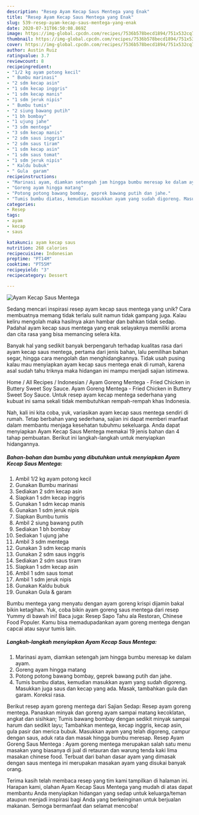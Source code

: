 ```yaml
---
description: "Resep Ayam Kecap Saus Mentega yang Enak"
title: "Resep Ayam Kecap Saus Mentega yang Enak"
slug: 539-resep-ayam-kecap-saus-mentega-yang-enak
date: 2020-07-31T06:50:08.869Z
image: https://img-global.cpcdn.com/recipes/7536b578becd1894/751x532cq70/ayam-kecap-saus-mentega-foto-resep-utama.jpg
thumbnail: https://img-global.cpcdn.com/recipes/7536b578becd1894/751x532cq70/ayam-kecap-saus-mentega-foto-resep-utama.jpg
cover: https://img-global.cpcdn.com/recipes/7536b578becd1894/751x532cq70/ayam-kecap-saus-mentega-foto-resep-utama.jpg
author: Austin Ruiz
ratingvalue: 3.7
reviewcount: 8
recipeingredient:
- "1/2 kg ayam potong kecil"
- " Bumbu marinasi"
- "2 sdm kecap asin"
- "1 sdm kecap inggris"
- "1 sdm kecap manis"
- "1 sdm jeruk nipis"
- " Bumbu tumis"
- "2 siung bawang putih"
- "1 bh bombay"
- "1 ujung jahe"
- "3 sdm mentega"
- "3 sdm kecap manis"
- "2 sdm saus inggris"
- "2 sdm saus tiram"
- "1 sdm kecap asin"
- "1 sdm saus tomat"
- "1 sdm jeruk nipis"
- " Kaldu bubuk"
- " Gula  garam"
recipeinstructions:
- "Marinasi ayam, diamkan setengah jam hingga bumbu meresap ke dalam ayam."
- "Goreng ayam hingga matang"
- "Potong potong bawang bombay, geprek bawang putih dan jahe."
- "Tumis bumbu diatas, kemudian masukkan ayam yang sudah digoreng. Masukkan juga saus dan kecap yang ada. Masak, tambahkan gula dan garam. Koreksi rasa."
categories:
- Resep
tags:
- ayam
- kecap
- saus

katakunci: ayam kecap saus 
nutrition: 268 calories
recipecuisine: Indonesian
preptime: "PT14M"
cooktime: "PT55M"
recipeyield: "3"
recipecategory: Dessert

---
```



![Ayam Kecap Saus Mentega](https://img-global.cpcdn.com/recipes/7536b578becd1894/751x532cq70/ayam-kecap-saus-mentega-foto-resep-utama.jpg)

Sedang mencari inspirasi resep ayam kecap saus mentega yang unik? Cara membuatnya memang tidak terlalu sulit namun tidak gampang juga. Kalau keliru mengolah maka hasilnya akan hambar dan bahkan tidak sedap. Padahal ayam kecap saus mentega yang enak selayaknya memiliki aroma dan cita rasa yang bisa memancing selera kita.

Banyak hal yang sedikit banyak berpengaruh terhadap kualitas rasa dari ayam kecap saus mentega, pertama dari jenis bahan, lalu pemilihan bahan segar, hingga cara mengolah dan menghidangkannya. Tidak usah pusing kalau mau menyiapkan ayam kecap saus mentega enak di rumah, karena asal sudah tahu triknya maka hidangan ini mampu menjadi sajian istimewa.

Home / All Recipes / Indonesian / Ayam Goreng Mentega - Fried Chicken in Buttery Sweet Soy Sauce. Ayam Goreng Mentega - Fried Chicken in Buttery Sweet Soy Sauce. Untuk resep ayam kecap mentega sederhana yang kubuat ini sama sekali tidak membutuhkan rempah-rempah khas Indonesia.


Nah, kali ini kita coba, yuk, variasikan ayam kecap saus mentega sendiri di rumah. Tetap berbahan yang sederhana, sajian ini dapat memberi manfaat dalam membantu menjaga kesehatan tubuhmu sekeluarga. Anda dapat menyiapkan Ayam Kecap Saus Mentega memakai 19 jenis bahan dan 4 tahap pembuatan. Berikut ini langkah-langkah untuk menyiapkan hidangannya.

<!--inarticleads1-->

##### Bahan-bahan dan bumbu yang dibutuhkan untuk menyiapkan Ayam Kecap Saus Mentega:

1. Ambil 1/2 kg ayam potong kecil
1. Gunakan  Bumbu marinasi
1. Sediakan 2 sdm kecap asin
1. Siapkan 1 sdm kecap inggris
1. Gunakan 1 sdm kecap manis
1. Gunakan 1 sdm jeruk nipis
1. Siapkan  Bumbu tumis
1. Ambil 2 siung bawang putih
1. Sediakan 1 bh bombay
1. Sediakan 1 ujung jahe
1. Ambil 3 sdm mentega
1. Gunakan 3 sdm kecap manis
1. Gunakan 2 sdm saus inggris
1. Sediakan 2 sdm saus tiram
1. Siapkan 1 sdm kecap asin
1. Ambil 1 sdm saus tomat
1. Ambil 1 sdm jeruk nipis
1. Gunakan  Kaldu bubuk
1. Gunakan  Gula &amp; garam


Bumbu mentega yang menyatu dengan ayam goreng krispi dijamin bakal bikin ketagihan. Yuk, coba bikin ayam goreng saus mentega dari resep Yummy di bawah ini! Baca juga: Resep Sapo Tahu ala Restoran, Chinese Food Populer. Kamu bisa memadupadankan ayam goreng mentega dengan capcai atau sayur tumis lain. 

<!--inarticleads2-->

##### Langkah-langkah menyiapkan Ayam Kecap Saus Mentega:

1. Marinasi ayam, diamkan setengah jam hingga bumbu meresap ke dalam ayam.
1. Goreng ayam hingga matang
1. Potong potong bawang bombay, geprek bawang putih dan jahe.
1. Tumis bumbu diatas, kemudian masukkan ayam yang sudah digoreng. Masukkan juga saus dan kecap yang ada. Masak, tambahkan gula dan garam. Koreksi rasa.


Berikut resep ayam goreng mentega dari Sajian Sedap: Resep ayam goreng mentega. Panaskan minyak dan goreng ayam sampai matang kecoklatan, angkat dan sisihkan; Tumis bawang bombay dengan sedikit minyak sampai harum dan sedikit layu; Tambahkan mentega, kecap inggris, kecap asin, gula pasir dan merica bubuk. Masukkan ayam yang telah digoreng, campur dengan saus, aduk rata dan masak hingga bumbu meresap. Resep Ayam Goreng Saus Mentega : Ayam goreng mentega merupakan salah satu menu masakan yang biasanya di jual di retauran dan warung tenda kaki lima masakan chinese food. Terbuat dari bahan dasar ayam yang dimasak dengan saus mentega ini merupakan masakan ayam yang disukai banyak orang. 

Terima kasih telah membaca resep yang tim kami tampilkan di halaman ini. Harapan kami, olahan Ayam Kecap Saus Mentega yang mudah di atas dapat membantu Anda menyiapkan hidangan yang sedap untuk keluarga/teman ataupun menjadi inspirasi bagi Anda yang berkeinginan untuk berjualan makanan. Semoga bermanfaat dan selamat mencoba!
